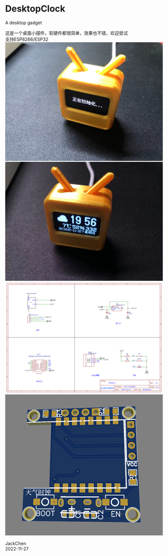 # DesktopClock
A desktop gadget

这是一个桌面小摆件，软硬件都很简单，效果也不错，欢迎尝试<br>
支持ESP8266/ESP32
![](https://github.com/JackQChen/DesktopClock/blob/main/img/init.jpg)<br>
![](https://github.com/JackQChen/DesktopClock/blob/main/img/main.jpg)<br>
![](https://github.com/JackQChen/DesktopClock/blob/main/img/schematic.png)<br>
![](https://github.com/JackQChen/DesktopClock/blob/main/img/pcb.png)<br>

JackChen</br>
2022-11-27
